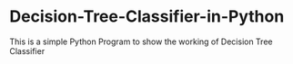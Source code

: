 # Decision-Tree-Classifier-in-Python
This is a simple Python Program to show the working of Decision Tree Classifier
